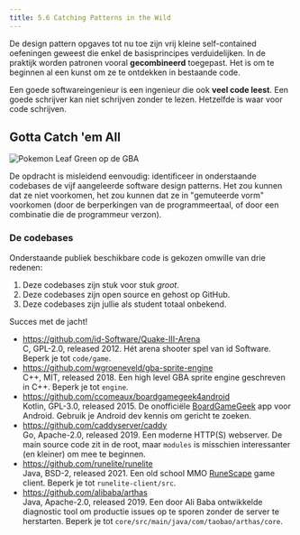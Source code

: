 ```yaml
---
title: 5.6 Catching Patterns in the Wild
---
```


De design pattern opgaves tot nu toe zijn vrij kleine self-contained oefeningen geweest die enkel de basisprincipes verduidelijken. In de praktijk worden patronen vooral **gecombineerd** toegepast. Het is om te beginnen al een kunst om ze te ontdekken in bestaande code. 

Een goede softwareingenieur is een ingenieur die ook **veel code leest**. Een goede schrijver kan niet schrijven zonder te lezen. Hetzelfde is waar voor code schrijven. 

## Gotta Catch 'em All

![](/img/pokemon.jpg "Pokemon Leaf Green op de GBA")

De opdracht is misleidend eenvoudig: identificeer in onderstaande codebases de vijf aangeleerde software design patterns. Het zou kunnen dat ze niet voorkomen, het zou kunnen dat ze in "gemuteerde vorm" voorkomen (door de berperkingen van de programmeertaal, of door een combinatie die de programmeur verzon).


### De codebases

Onderstaande publiek beschikbare code is gekozen omwille van drie redenen:

1. Deze codebases zijn stuk voor stuk _groot_.
2. Deze codebases zijn open source en gehost op GitHub.
3. Deze codebases zijn jullie als student totaal onbekend.

Succes met de jacht!

- https://github.com/id-Software/Quake-III-Arena <br/>C, GPL-2.0, released 2012. Hét arena shooter spel van id Software. Beperk je tot `code/game`.
- https://github.com/wgroeneveld/gba-sprite-engine <br/>C++, MIT, released 2018. Een high level GBA sprite engine geschreven in C++. Beperk je tot `engine`.
- https://github.com/ccomeaux/boardgamegeek4android <br/>Kotlin, GPL-3.0, released 2015. De onofficiële [BoardGameGeek](https://boardgamegeek.com/) app voor Android. Gebruik je Android dev kennis om gericht te zoeken. 
- https://github.com/caddyserver/caddy <br/>Go, Apache-2.0, released 2019. Een moderne HTTP(S) webserver. De main source code zit in de root, maar `modules` is misschien interessanter (en kleiner) om mee te beginnen. 
- https://github.com/runelite/runelite <br/>Java, BSD-2, released 2021. Een old school MMO [RuneScape](https://play.runescape.com/) game client. Beperk je tot `runelite-client/src`.
- https://github.com/alibaba/arthas <br/>Java, Apache-2.0, released 2019. Een door Ali Baba ontwikkelde diagnostic tool om productie issues op te sporen zonder de server te herstarten. Beperk je tot `core/src/main/java/com/taobao/arthas/core`.